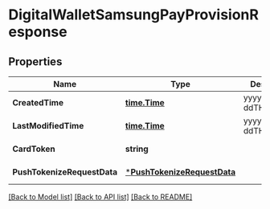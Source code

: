 # DigitalWalletSamsungPayProvisionResponse

## Properties
Name | Type | Description | Notes
------------ | ------------- | ------------- | -------------
**CreatedTime** | [**time.Time**](time.Time.md) | yyyy-MM-ddTHH:mm:ssZ | [default to null]
**LastModifiedTime** | [**time.Time**](time.Time.md) | yyyy-MM-ddTHH:mm:ssZ | [default to null]
**CardToken** | **string** |  | [default to null]
**PushTokenizeRequestData** | [***PushTokenizeRequestData**](push_tokenize_request_data.md) |  | [default to null]

[[Back to Model list]](../README.md#documentation-for-models) [[Back to API list]](../README.md#documentation-for-api-endpoints) [[Back to README]](../README.md)



